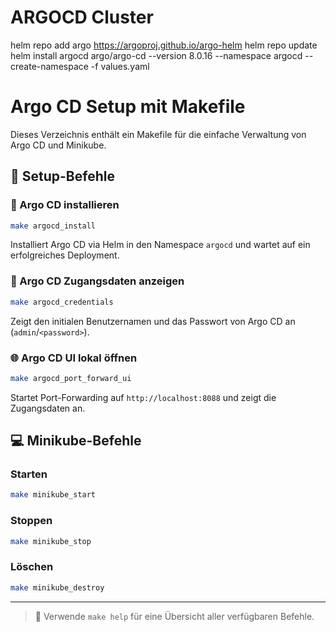 
# ARGOCD Cluster
helm repo add argo https://argoproj.github.io/argo-helm
helm repo update
helm install argocd argo/argo-cd --version 8.0.16 --namespace argocd --create-namespace -f values.yaml



# Argo CD Setup mit Makefile

Dieses Verzeichnis enthält ein Makefile für die einfache Verwaltung von Argo CD und Minikube.

## 🚀 Setup-Befehle

### 🔧 Argo CD installieren

```bash
make argocd_install
```

Installiert Argo CD via Helm in den Namespace `argocd` und wartet auf ein erfolgreiches Deployment.

### 🔐 Argo CD Zugangsdaten anzeigen

```bash
make argocd_credentials
```

Zeigt den initialen Benutzernamen und das Passwort von Argo CD an (`admin`/`<password>`).

### 🌐 Argo CD UI lokal öffnen

```bash
make argocd_port_forward_ui
```

Startet Port-Forwarding auf `http://localhost:8088` und zeigt die Zugangsdaten an.

## 💻 Minikube-Befehle

### Starten

```bash
make minikube_start
```

### Stoppen

```bash
make minikube_stop
```

### Löschen

```bash
make minikube_destroy
```

---

> 📘 Verwende `make help` für eine Übersicht aller verfügbaren Befehle.